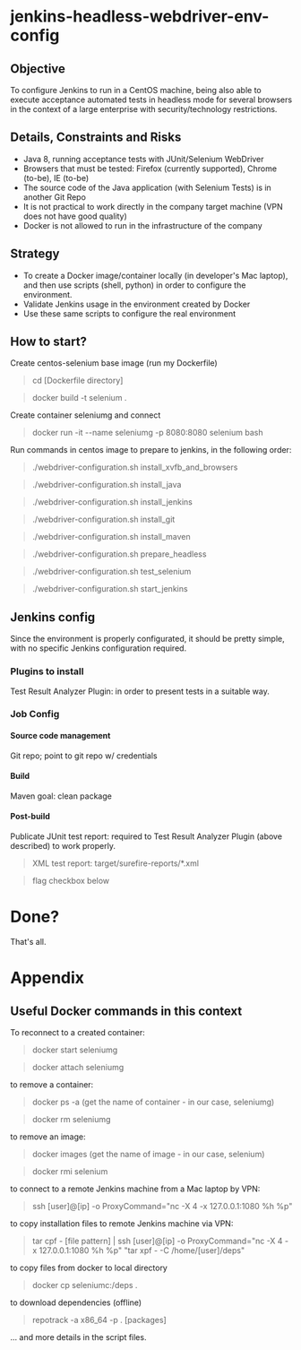 # jenkins-headless-webdriver-env-config

## Objective

To configure Jenkins to run in a CentOS machine, being also able to execute acceptance automated tests in headless mode for several browsers in the context of a large enterprise with security/technology restrictions. 

## Details, Constraints and Risks

- Java 8, running acceptance tests with JUnit/Selenium WebDriver
- Browsers that must be tested: Firefox (currently supported), Chrome (to-be), IE (to-be)
- The source code of the Java application (with Selenium Tests) is in another Git Repo
- It is not practical to work directly in the company target machine (VPN does not have good quality)
- Docker is not allowed to run in the infrastructure of the company

## Strategy

- To create a Docker image/container locally (in developer's Mac laptop), and then use scripts (shell, python) in order to configure the environment.
- Validate Jenkins usage in the environment created by Docker
- Use these same scripts to configure the real environment

## How to start?

Create centos-selenium base image (run my Dockerfile)

> cd [Dockerfile directory]
 
> docker build -t selenium .

Create container seleniumg and connect

> docker run -it --name seleniumg -p 8080:8080 selenium bash

Run commands in centos image to prepare to jenkins, in the following order:

> ./webdriver-configuration.sh install_xvfb_and_browsers

> ./webdriver-configuration.sh install_java

> ./webdriver-configuration.sh install_jenkins

> ./webdriver-configuration.sh install_git

> ./webdriver-configuration.sh install_maven

> ./webdriver-configuration.sh prepare_headless

> ./webdriver-configuration.sh test_selenium

> ./webdriver-configuration.sh start_jenkins

## Jenkins config

Since the environment is properly configurated, it should be pretty simple, with no specific Jenkins configuration required.

### Plugins to install

Test Result Analyzer Plugin: in order to present tests in a suitable way.

### Job Config

#### Source code management

Git repo; point to git repo w/ credentials

#### Build

Maven goal: clean package

#### Post-build

Publicate JUnit test report: required to Test Result Analyzer Plugin (above described) to work properly. 

> XML test report: target/surefire-reports/*.xml

> flag checkbox below

# Done?

That's all.

# Appendix

## Useful Docker commands in this context
 
To reconnect to a created container:
> docker start seleniumg 

> docker attach seleniumg

to remove a container:
> docker ps -a (get the name of container - in our case, seleniumg)

> docker rm seleniumg

to remove an image:
> docker images (get the name of image - in our case, selenium)

> docker rmi selenium

to connect to a remote Jenkins machine from a Mac laptop by VPN: 
> ssh [user]@[ip] -o ProxyCommand="nc -X 4 -x 127.0.0.1:1080 %h %p"

to copy installation files to remote Jenkins machine via VPN:
> tar cpf - [file pattern] |  ssh [user]@[ip] -o ProxyCommand="nc -X 4 -x 127.0.0.1:1080 %h %p" "tar xpf - -C /home/[user]/deps" 

to copy files from docker to local directory
> docker cp seleniumc:/deps .

to download dependencies (offline)
> repotrack -a x86_64 -p . [packages]

... and more details in the script files.